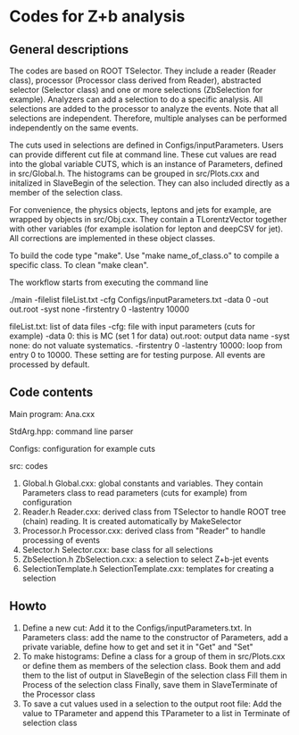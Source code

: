 # Codes for Z+b analysis
## General descriptions
The codes are based on ROOT TSelector. They include a reader (Reader class), processor (Processor class derived from Reader), abstracted selector (Selector class) and one or more selections (ZbSelection for example). Analyzers can add a selection to do a specific analysis. All selections are added to the processor to analyze the events. Note that all selections are independent. Therefore, multiple analyses can be performed independently on the same events.

The cuts used in selections are defined in Configs/inputParameters. Users can provide different cut file at command line. These cut values are read into the global variable CUTS, which is an instance of Parameters, defined in src/Global.h. The histograms can be grouped in src/Plots.cxx and initalized in SlaveBegin of the selection. They can also included directly as a member of the selection class.

For convenience, the physics objects, leptons and jets for example, are wrapped by objects in src/Obj.cxx. They contain a TLorentzVector together with other variables (for example isolation for lepton and deepCSV for jet). All corrections are implemented in these object classes.

To build the code type "make". Use "make name_of_class.o" to compile a specific class. To clean "make clean".

The workflow starts from executing the command line
 
./main -filelist fileList.txt -cfg Configs/inputParameters.txt -data 0 -out out.root -syst none -firstentry 0 -lastentry 10000

fileList.txt: list of data files
-cfg: file with input parameters (cuts for example)
-data 0: this is MC (set 1 for data)
out.root: output data name
-syst none: do not valuate systematics.
-firstentry 0 -lastentry 10000: loop from entry 0 to 10000. These setting are for testing purpose. All events are processed by default.

## Code contents 
Main program: Ana.cxx

StdArg.hpp: command line parser

Configs: configuration for example cuts

src: codes
1. Global.h Global.cxx: global constants and variables. They contain Parameters class to read parameters (cuts for example) from configuration
2. Reader.h Reader.cxx: derived class from TSelector to handle ROOT tree (chain) reading. It is created automatically by MakeSelector
3. Processor.h Processor.cxx: derived class from "Reader" to handle processing of events
4. Selector.h Selector.cxx: base class for all selections
5. ZbSelection.h ZbSelection.cxx: a selection to select Z+b-jet events
6. SelectionTemplate.h SelectionTemplate.cxx: templates for creating a selection

## Howto
1. Define a new cut:
  Add it to the Configs/inputParameters.txt.
  In Parameters class: add the name to the constructor of Parameters, add a private variable, define how to get and set it in "Get" and "Set"
2. To make histograms:
  Define a class for a group of them in src/Plots.cxx or define them as members of the selection class.
  Book them and add them to the list of output in SlaveBegin of the selection class
  Fill them in Process of the selection class
  Finally, save them in SlaveTerminate of the Processor class
3. To save a cut values used in a selection to the output root file:
  Add the value to TParameter and append this TParameter to a list in Terminate of selection class
  

